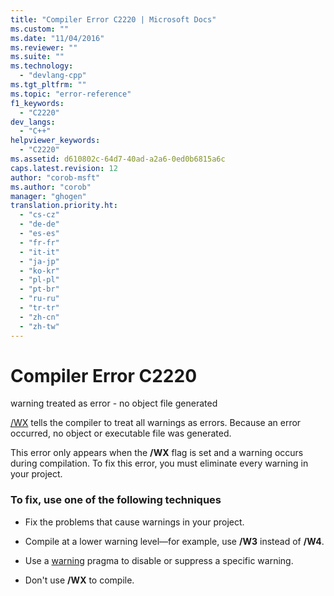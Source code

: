 ```yaml
---
title: "Compiler Error C2220 | Microsoft Docs"
ms.custom: ""
ms.date: "11/04/2016"
ms.reviewer: ""
ms.suite: ""
ms.technology: 
  - "devlang-cpp"
ms.tgt_pltfrm: ""
ms.topic: "error-reference"
f1_keywords: 
  - "C2220"
dev_langs: 
  - "C++"
helpviewer_keywords: 
  - "C2220"
ms.assetid: d610802c-64d7-40ad-a2a6-0ed0b6815a6c
caps.latest.revision: 12
author: "corob-msft"
ms.author: "corob"
manager: "ghogen"
translation.priority.ht: 
  - "cs-cz"
  - "de-de"
  - "es-es"
  - "fr-fr"
  - "it-it"
  - "ja-jp"
  - "ko-kr"
  - "pl-pl"
  - "pt-br"
  - "ru-ru"
  - "tr-tr"
  - "zh-cn"
  - "zh-tw"
---
```

# Compiler Error C2220
warning treated as error - no object file generated  
  
 [/WX](../../build/reference/compiler-option-warning-level.md) tells the compiler to treat all warnings as errors. Because an error occurred, no object or executable file was generated.  
  
 This error only appears when the **/WX** flag is set and a warning occurs during compilation. To fix this error, you must eliminate every warning in your project.  
  
### To fix, use one of the following techniques  
  
-   Fix the problems that cause warnings in your project.  
  
-   Compile at a lower warning level—for example, use **/W3** instead of **/W4**.  
  
-   Use a [warning](../../preprocessor/warning.md) pragma to disable or suppress a specific warning.  
  
-   Don't use **/WX** to compile.